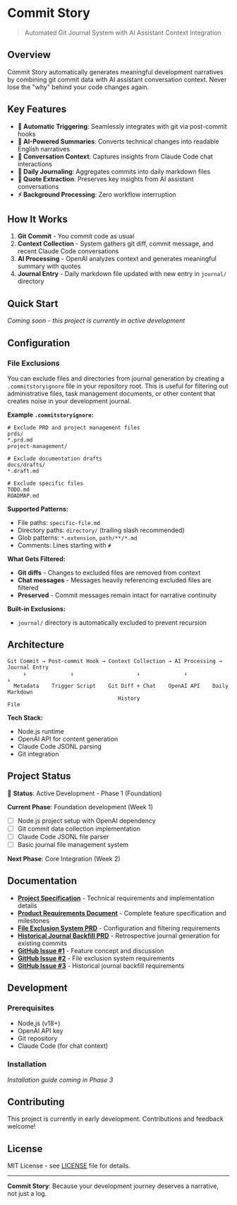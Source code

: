 # Commit Story

> Automated Git Journal System with AI Assistant Context Integration

<!-- PRD-001: This project implements the automated git journal system as specified in PRD-001 -->

## Overview

Commit Story automatically generates meaningful development narratives by combining git commit data with AI assistant conversation context. Never lose the "why" behind your code changes again.

## Key Features

<!-- PRD-001: Core functionality as defined in Feature Requirements FR-001 through FR-017 -->

- **🔄 Automatic Triggering**: Seamlessly integrates with git via post-commit hooks
- **🧠 AI-Powered Summaries**: Converts technical changes into readable English narratives  
- **💬 Conversation Context**: Captures insights from Claude Code chat interactions
- **📝 Daily Journaling**: Aggregates commits into daily markdown files
- **🎯 Quote Extraction**: Preserves key insights from AI assistant conversations
- **⚡ Background Processing**: Zero workflow interruption

## How It Works

<!-- PRD-001: Implementation follows architecture defined in Architecture Overview section -->

1. **Git Commit** - You commit code as usual
2. **Context Collection** - System gathers git diff, commit message, and recent Claude Code conversations
3. **AI Processing** - OpenAI analyzes context and generates meaningful summary with quotes
4. **Journal Entry** - Daily markdown file updated with new entry in `journal/` directory

## Quick Start

<!-- PRD-001: Installation process will be developed in Phase 3 milestone M3.4 -->

*Coming soon - this project is currently in active development*

## Configuration

<!-- PRD-002: File exclusion configuration system per requirements TR-023, TR-024, TR-025 -->

### File Exclusions

You can exclude files and directories from journal generation by creating a `.commitstoryignore` file in your repository root. This is useful for filtering out administrative files, task management documents, or other content that creates noise in your development journal.

**Example `.commitstoryignore`:**
```
# Exclude PRD and project management files
prds/
*.prd.md
project-management/

# Exclude documentation drafts
docs/drafts/
*.draft.md

# Exclude specific files
TODO.md
ROADMAP.md
```

**Supported Patterns:**
- File paths: `specific-file.md`
- Directory paths: `directory/` (trailing slash recommended)
- Glob patterns: `*.extension`, `path/**/*.md`
- Comments: Lines starting with `#`

**What Gets Filtered:**
- **Git diffs** - Changes to excluded files are removed from context
- **Chat messages** - Messages heavily referencing excluded files are filtered
- **Preserved** - Commit messages remain intact for narrative continuity

**Built-in Exclusions:**
- `journal/` directory is automatically excluded to prevent recursion

## Architecture

<!-- PRD-001: Technical implementation follows requirements TR-001 through TR-013 -->

```
Git Commit → Post-commit Hook → Context Collection → AI Processing → Journal Entry
     ↓              ↓                    ↓              ↓              ↓
  Metadata    Trigger Script    Git Diff + Chat    OpenAI API    Daily Markdown
                                   History                         File
```

**Tech Stack:**
- Node.js runtime
- OpenAI API for content generation
- Claude Code JSONL parsing
- Git integration

## Project Status

<!-- PRD-001: Current status and progress tracking per Implementation Milestones -->

🚧 **Status**: Active Development - Phase 1 (Foundation)

**Current Phase**: Foundation development (Week 1)
- [ ] Node.js project setup with OpenAI dependency
- [ ] Git commit data collection implementation
- [ ] Claude Code JSONL file parser
- [ ] Basic journal file management system

**Next Phase**: Core Integration (Week 2)

## Documentation

<!-- PRD-001: Documentation structure supports project requirements and development process -->

- **[Project Specification](./project-spec.md)** - Technical requirements and implementation details
- **[Product Requirements Document](./prds/1-automated-git-journal-system.md)** - Complete feature specification and milestones
- **[File Exclusion System PRD](./prds/2-file-exclusion-system.md)** - Configuration and filtering requirements
- **[Historical Journal Backfill PRD](./prds/3-journal-history-backfill.md)** - Retrospective journal generation for existing commits
- **[GitHub Issue #1](https://github.com/wiggitywhitney/commit_story/issues/1)** - Feature concept and discussion
- **[GitHub Issue #2](https://github.com/wiggitywhitney/commit_story/issues/2)** - File exclusion system requirements
- **[GitHub Issue #3](https://github.com/wiggitywhitney/commit_story/issues/3)** - Historical journal backfill requirements

## Development

### Prerequisites

- Node.js (v18+)
- OpenAI API key
- Git repository
- Claude Code (for chat context)

### Installation

*Installation guide coming in Phase 3*

## Contributing

This project is currently in early development. Contributions and feedback welcome!

## License

MIT License - see [LICENSE](./LICENSE) file for details.

---

**Commit Story**: Because your development journey deserves a narrative, not just a log.